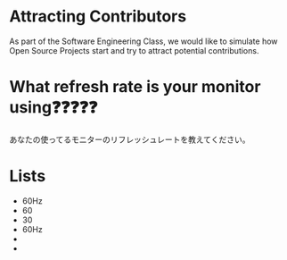 # Attracting Contributors
As part of the Software Engineering Class, we would like to simulate how Open Source Projects start and try to attract potential contributions.

# What refresh rate is your monitor using❓❓❓❓❓
あなたの使ってるモニターのリフレッシュレートを教えてください。

# Lists
- 60Hz  
- 60
- 30
- 60Hz
-
-

